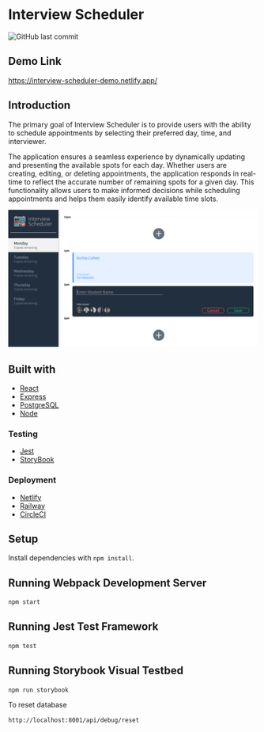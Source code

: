 # Interview Scheduler

![GitHub last commit](https://img.shields.io/github/last-commit/AnshaalHussain/Interview-Scheduler-2022)

## Demo Link

https://interview-scheduler-demo.netlify.app/

## Introduction

The primary goal of Interview Scheduler is to provide users with the ability to schedule appointments by selecting their preferred day, time, and interviewer. 

The application ensures a seamless experience by dynamically updating and presenting the available spots for each day. Whether users are creating, editing, or deleting appointments, the application responds in real-time to reflect the accurate number of remaining spots for a given day. This functionality allows users to make informed decisions while scheduling appointments and helps them easily identify available time slots. 

<img src="media/scheduler_desktopview.png">

## Built with

* [React](https://reactjs.org/)
* [Express](https://expressjs.com/)
* [PostgreSQL](https://www.postgresql.org/)
* [Node](https://nodejs.org/en/about)

### Testing
* [Jest](https://jestjs.io/)
* [StoryBook](https://storybook.js.org/)

### Deployment
* [Netlify](https://www.netlify.com/)
* [Railway](https://railway.app/)
* [CircleCI](https://circleci.com/)

## Setup

Install dependencies with `npm install`.

## Running Webpack Development Server

```sh
npm start
```

## Running Jest Test Framework

```sh
npm test
```

## Running Storybook Visual Testbed

```sh
npm run storybook
```

To reset database

```bash
http://localhost:8001/api/debug/reset
```
